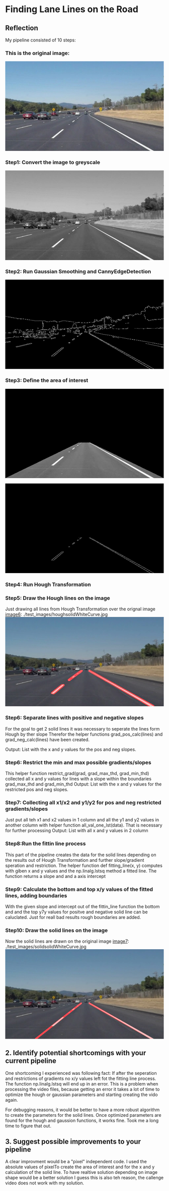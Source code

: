 # **Finding Lane Lines on the Road** 
[image1]: ./test_images/solidWhiteCurve.jpg 
[image2]: ./test_images/graysolidWhiteCurve.jpg 
[image3]: ./test_images/cannysolidWhiteCurve.jpg 
[image4]: ./test_images/areasolidWhiteCurve.jpg 
[image5]: ./test_images/maskedsolidWhiteCurve.jpg 
[image6]: ./test_images/houghsolidWhiteCurve.jpg 
[image7]: ./test_images/solidsolidWhiteCurve.jpg 

## Reflection
My pipeline consisted of 10 steps:

### This is the original image:
[image1]: ./test_images/solidWhiteCurve.jpg 
![alt text][image1]

### Step1: Convert the image to greyscale
[image2]: ./test_images/graysolidWhiteCurve.jpg 
![alt text][image2]

### Step2: Run Gaussian Smoothing and CannyEdgeDetection
[image3]: ./test_images/cannysolidWhiteCurve.jpg 
![alt text][image3]

### Step3: Define the area of interest
[image4]: ./test_images/areasolidWhiteCurve.jpg
![alt text][image4]

[image5]: ./test_images/maskedsolidWhiteCurve.jpg 
![alt text][image5]

### Step4: Run Hough Transformation

### Step5: Draw the Hough lines on the image
Just drawing all lines from Hough Transformation over the orignal image
[image6]: ./test_images/houghsolidWhiteCurve.jpg 
![alt text][image6]

### Step6: Separate lines with positive and negative slopes
For the goal to get 2 solid lines it was necessary to seperate the lines form Hough by ther slope
Therefor the helper functions grad_pos_calc(lines) and grad_neg_calc(lines) have been created.

Output: List with the x and y values for the pos and neg slopes.

### Step6: Restrict the min and max possible gradients/slopes
This helper function restrict_grad(grad, grad_max_thd, grad_min_thd) collected all x and y values for lines with a slope within the boundaries grad_max_thd and grad_min_thd
Output: List with the x and y values for the restricted pos and neg slopes.

### Step7: Collecting all x1/x2 and y1/y2 for pos and neg restricted gradients/slopes
Just put all teh x1 and x2 values in 1 column and all the y1 and y2 values in another column with helper function all_val_one_lst(data). That is necessary for further processing
Output: List with all x and y values in 2 column 

### Step8:Run the fittin line process
This part of the pipeline creates the data for the solid lines depending on the results out of Hough Transformation and further slope/gradient speration and restriction.
The helper function def fitting_line(x, y) computes with giben x and y values and the np.linalg.lstsq method a fitted line.
The function returns a slope and and a axis intercept

### Step9: Calculate the bottom and top x/y values of the fitted lines, adding boundaries
With the given slope and intercept out of the fittin_line function the bottom and and the top y7y values for positve and negative solid line can be caluclated.
Just for reall bad results rough boundaries are added.

### Step10: Draw the solid lines on the image
Now the solid lines are drawn on the original image
[image7]: ./test_images/solidsolidWhiteCurve.jpg 
![alt text][image7]


## 2. Identify potential shortcomings with your current pipeline

One shortcoming I experienced was following fact:
If after the seperation and restrictions of gradients no x/y values left fot the fitting line process. The function np.linalg.lstsq will end up in an error.
This is a problem when processing the video files, because getting an error it takes a lot of time to optimize the hough or gaussian parameters and starting creating the vido again.

For debugging reasons, it would be better to have a more robust algorithm to create the parameters for the solid lines.
Once optimized parameters are found for the hough and gaussion functions, it works fine. Took me a long time to figure that out.


## 3. Suggest possible improvements to your pipeline

A clear improvment would be a "pixel" independent code. I used the absolute values of pixelTo create the area of interest and for the x and y calculation of the solid line. To have realtive solution depending on image shape would be a better solution
I guess this is also teh reason, the callenge video does not work with my solution.



